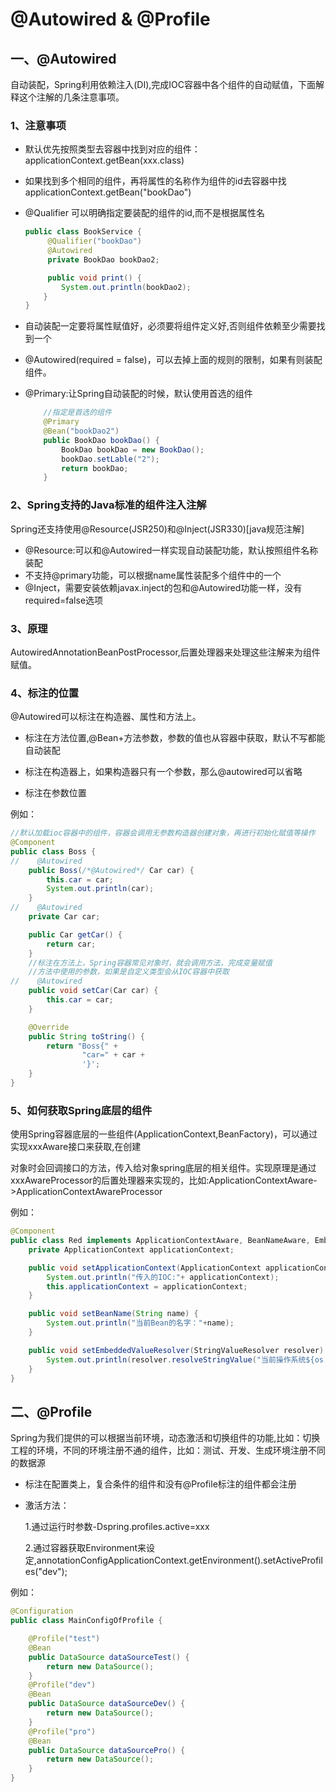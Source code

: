#                   @Autowired & @Profile

## 一、@Autowired

​	自动装配，Spring利用依赖注入(DI),完成IOC容器中各个组件的自动赋值，下面解释这个注解的几条注意事项。

### 1、注意事项

* 默认优先按照类型去容器中找到对应的组件：applicationContext.getBean(xxx.class)

* 如果找到多个相同的组件，再将属性的名称作为组件的id去容器中找applicationContext.getBean("bookDao")

* @Qualifier 可以明确指定要装配的组件的id,而不是根据属性名

  ```java
  public class BookService {
       @Qualifier("bookDao")
       @Autowired
       private BookDao bookDao2;
  
       public void print() {
          System.out.println(bookDao2);
      }
  }
  ```

* 自动装配一定要将属性赋值好，必须要将组件定义好,否则组件依赖至少需要找到一个

*  @Autowired(required = false)，可以去掉上面的规则的限制，如果有则装配组件。

* @Primary:让Spring自动装配的时候，默认使用首选的组件

  ```java
      //指定是首选的组件
      @Primary
      @Bean("bookDao2")
      public BookDao bookDao() {
          BookDao bookDao = new BookDao();
          bookDao.setLable("2");
          return bookDao;
      }
  ```

  



### 2、Spring支持的Java标准的组件注入注解

Spring还支持使用@Resource(JSR250)和@Inject(JSR330)[java规范注解]
* @Resource:可以和@Autowired一样实现自动装配功能，默认按照组件名称装配
* 不支持@primary功能，可以根据name属性装配多个组件中的一个
* @Inject，需要安装依赖javax.inject的包和@Autowired功能一样，没有required=false选项

### 3、原理

AutowiredAnnotationBeanPostProcessor,后置处理器来处理这些注解来为组件赋值。

### 4、标注的位置

@Autowired可以标注在构造器、属性和方法上。

* 标注在方法位置,@Bean+方法参数，参数的值也从容器中获取，默认不写都能自动装配

*  标注在构造器上，如果构造器只有一个参数，那么@autowired可以省略
*  标注在参数位置

例如：

```java
//默认加载ioc容器中的组件，容器会调用无参数构造器创建对象，再进行初始化赋值等操作
@Component
public class Boss {
//    @Autowired
    public Boss(/*@Autowired*/ Car car) {
        this.car = car;
        System.out.println(car);
    }
//    @Autowired
    private Car car;

    public Car getCar() {
        return car;
    }
    //标注在方法上，Spring容器常见对象时，就会调用方法，完成变量赋值
    //方法中使用的参数，如果是自定义类型会从IOC容器中获取
//    @Autowired
    public void setCar(Car car) {
        this.car = car;
    }

    @Override
    public String toString() {
        return "Boss{" +
                "car=" + car +
                '}';
    }
}
```



### 5、如何获取Spring底层的组件

使用Spring容器底层的一些组件(ApplicationContext,BeanFactory)，可以通过实现xxxAware接口来获取,在创建

对象时会回调接口的方法，传入给对象spring底层的相关组件。实现原理是通过xxxAwareProcessor的后置处理器来实现的，比如:ApplicationContextAware->ApplicationContextAwareProcessor

例如：

```java
@Component
public class Red implements ApplicationContextAware, BeanNameAware, EmbeddedValueResolverAware {
    private ApplicationContext applicationContext;

    public void setApplicationContext(ApplicationContext applicationContext) throws BeansException {
        System.out.println("传入的IOC:"+ applicationContext);
        this.applicationContext = applicationContext;
    }

    public void setBeanName(String name) {
        System.out.println("当前Bean的名字："+name);
    }

    public void setEmbeddedValueResolver(StringValueResolver resolver) {
        System.out.println(resolver.resolveStringValue("当前操作系统${os.name}"));
    }
}

```



## 二、@Profile

Spring为我们提供的可以根据当前环境，动态激活和切换组件的功能,比如：切换工程的环境，不同的环境注册不通的组件，比如：测试、开发、生成环境注册不同的数据源

* 标注在配置类上，复合条件的组件和没有@Profile标注的组件都会注册

* 激活方法：

  1.通过运行时参数-Dspring.profiles.active=xxx

  2.通过容器获取Environment来设定,annotationConfigApplicationContext.getEnvironment().setActiveProfiles("dev");

例如：

```java
@Configuration
public class MainConfigOfProfile {

    @Profile("test")
    @Bean
    public DataSource dataSourceTest() {
        return new DataSource();
    }
    @Profile("dev")
    @Bean
    public DataSource dataSourceDev() {
        return new DataSource();
    }
    @Profile("pro")
    @Bean
    public DataSource dataSourcePro() {
        return new DataSource();
    }
}

```




